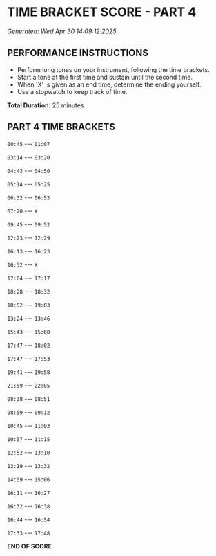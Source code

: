 # TIME BRACKET SCORE - PART 4
*Generated: Wed Apr 30 14:09:12 2025*

## PERFORMANCE INSTRUCTIONS
- Perform long tones on your instrument, following the time brackets.
- Start a tone at the first time and sustain until the second time.
- When 'X' is given as an end time, determine the ending yourself.
- Use a stopwatch to keep track of time.

**Total Duration:** 25 minutes

## PART 4 TIME BRACKETS

`00:45` --- `01:07`

`03:14` --- `03:20`

`04:43` --- `04:50`

`05:14` --- `05:25`

`06:32` --- `06:53`

`07:20` --- `X`

`09:45` --- `09:52`

`12:23` --- `12:29`

`16:13` --- `16:23`

`16:32` --- `X`

`17:04` --- `17:17`

`18:28` --- `18:32`

`18:52` --- `19:03`

`13:24` --- `13:46`

`15:43` --- `15:60`

`17:47` --- `18:02`

`17:47` --- `17:53`

`19:41` --- `19:58`

`21:59` --- `22:05`

`08:38` --- `08:51`

`08:59` --- `09:12`

`10:45` --- `11:03`

`10:57` --- `11:15`

`12:52` --- `13:10`

`13:19` --- `13:32`

`14:59` --- `15:06`

`16:11` --- `16:27`

`16:32` --- `16:38`

`16:44` --- `16:54`

`17:33` --- `17:48`

**END OF SCORE**
